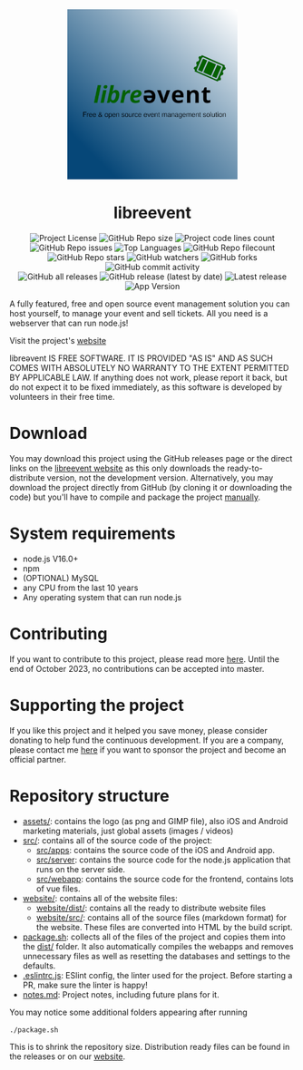 <div id="title" align="center">
    <img src="./assets/logo.png" width="300">
    <h1>libreevent</h1>
</div>

<div id="badges" align="center">
    <img alt="Project License" src="https://img.shields.io/github/license/simplePCBuilding/libreevent.svg">
    <img alt="GitHub Repo size" src="https://img.shields.io/github/repo-size/simplePCBuilding/libreevent.svg">
    <img alt="Project code lines count" src="https://img.shields.io/tokei/lines/github/simplePCBuilding/libreevent">
    <img alt="GitHub Repo issues" src="https://img.shields.io/github/issues-pr-raw/simplePCBuilding/libreevent">
    <img alt="Top Languages" src="https://img.shields.io/github/languages/top/simplePCBuilding/libreevent">
    <img alt="GitHub Repo filecount" src="https://img.shields.io/github/directory-file-count/simplePCBuilding/libreevent.svg">
    <br>
    <img alt="GitHub Repo stars" src="https://img.shields.io/github/stars/simplePCBuilding/libreevent">
    <img alt="GitHub watchers" src="https://img.shields.io/github/watchers/simplePCBuilding/libreevent">
    <img alt="GitHub forks" src="https://img.shields.io/github/forks/simplePCBuilding/libreevent">
    <img alt="GitHub commit activity" src="https://img.shields.io/github/commit-activity/m/simplePCBuilding/libreevent">
    <br>
    <img alt="GitHub all releases" src="https://img.shields.io/github/downloads/simplePCBuilding/libreevent/total?label=Downloads (total)">
    <img alt="GitHub release (latest by date)" src="https://img.shields.io/github/downloads/simplePCBuilding/libreevent/latest/total?label=Downloads (latest)">
    <img alt="Latest release" src="https://img.shields.io/github/release/simplePCBuilding/libreevent.svg">
    <img alt="App Version" src="https://img.shields.io/github/package-json/v/simplePCBuilding/libreevent.svg?label=Development Version">
</div>

A fully featured, free and open source event management solution you can host yourself, to manage your event and sell tickets. All you need is a webserver that can run node.js!

Visit the project's [website](https://libreevent.janishutz.com)

libreǝvent IS FREE SOFTWARE. IT IS PROVIDED "AS IS" AND AS SUCH COMES WITH ABSOLUTELY NO WARRANTY TO THE EXTENT PERMITTED BY APPLICABLE LAW. If anything does not work, please report it back, but do not expect it to be fixed immediately, as this software is developed by volunteers in their free time.

# Download
You may download this project using the GitHub releases page or the direct links on the [libreevent website](https://libreevent.janishutz.com/download) as this only downloads the ready-to-distribute version, not the development version.
Alternatively, you may download the project directly from GitHub (by cloning it or downloading the code) but you'll have to compile and package the project [manually](https://libreevent.janishutz.com/docs/contributing/packaging).

# System requirements
- node.js V16.0+
- npm
- (OPTIONAL) MySQL
- any CPU from the last 10 years
- Any operating system that can run node.js

# Contributing
If you want to contribute to this project, please read more [here](https://libreevent.janishutz.com/docs/contributing). Until the end of October 2023, no contributions can be accepted into master. 

# Supporting the project
If you like this project and it helped you save money, please consider donating to help fund the continuous development. If you are a company, please contact me [here](https://libreevent.janishutz.com/docs/sponsoring) if you want to sponsor the project and become an official partner.

# Repository structure
- [assets/](/assets/): contains the logo (as png and GIMP file), also iOS and Android marketing materials, just global assets (images / videos)
- [src/](/src/): contains all of the source code of the project:
    - [src/apps](/src/apps/): contains the source code of the iOS and Android app.
    - [src/server](/src/server/): contains the source code for the node.js application that runs on the server side.
    - [src/webapp](/src/webapp/): contains the source code for the frontend, contains lots of vue files.
- [website/](/website/): contains all of the website files:
    - [website/dist/](/website/dist/): contains all the ready to distribute website files
    - [website/src/](/website/src/): contains all of the source files (markdown format) for the website. These files are converted into HTML by the build script.
- [package.sh](/package.sh): collects all of the files of the project and copies them into the [dist/](/dist/) folder. It also automatically compiles the webapps and removes unnecessary files as well as resetting the databases and settings to the defaults. 
- [.eslintrc.js](/.eslintrc.js): ESlint config, the linter used for the project. Before starting a PR, make sure the linter is happy!
- [notes.md](./notes.md): Project notes, including future plans for it.

You may notice some additional folders appearing after running 
```
./package.sh
```
This is to shrink the repository size. Distribution ready files can be found in the releases or on our [website](https://libreevent.janishutz.com/download).
